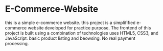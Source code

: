 # E-Commerce-Website
this is a simple e-commerce website.
this project is a simplifified e-commerce website developed for practice purpose.
The frontend of this project is built using a combination of technologies uses HTML5, CSS3, and JavaScript. 
basic product listing and beowsing. No real payment processing.
